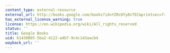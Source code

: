 ```yaml
---
content_type: external-resource
external_url: http://books.google.com/books?id=YZ0cOYy8vTEC&printsec=frontcover
has_external_license_warning: true
license: https://en.wikipedia.org/wiki/All_rights_reserved
status: ''
title: Google Books
uid: 61430005-5ba2-4122-a4b7-9c4c143aacb4
wayback_url: ''
---
```

